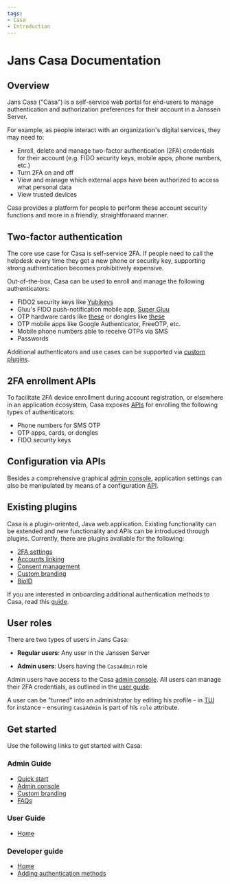 ```yaml
---
tags:
- Casa
- Introduction
---
```


# Jans Casa Documentation

## Overview

Jans Casa ("Casa") is a self-service web portal for end-users to manage authentication and authorization preferences for their account in a Janssen Server. 

For example, as people interact with an organization's digital services, they may need to:

- Enroll, delete and manage two-factor authentication (2FA) credentials for their account (e.g. FIDO security keys, mobile apps, phone numbers, etc.)
- Turn 2FA on and off
- View and manage which external apps have been authorized to access what personal data
- View trusted devices

Casa provides a platform for people to perform these account security functions and more in a friendly, straightforward manner. 

## Two-factor authentication

The core use case for Casa is self-service 2FA. If people need to call the helpdesk every time they get a new phone or security key, supporting strong authentication becomes prohibitively expensive. 

Out-of-the-box, Casa can be used to enroll and manage the following authenticators:    

- FIDO2 security keys like [Yubikeys](https://www.yubico.com/products/)       
- Gluu's FIDO push-notification mobile app, [Super Gluu](https://docs.gluu.org/head/supergluu/)    
- OTP hardware cards like [these](https://www.ftsafe.com/Products/Power_Card/Standard) or dongles like [these](https://www.ftsafe.com/Products/OTP/Single_Button_OTP)      
- OTP mobile apps like Google Authenticator, FreeOTP, etc.       
- Mobile phone numbers able to receive OTPs via SMS   
- Passwords      

Additional authenticators and use cases can be supported via [custom plugins](#existing-plugins).

## 2FA enrollment APIs

To facilitate 2FA device enrollment during account registration, or elsewhere in an application ecosystem, Casa exposes [APIs](https://github.com/JanssenProject/jans/raw/vreplace-janssen-version/jans-casa/app/src/main/webapp/enrollment-api.yaml)  for enrolling the following types of authenticators:   

- Phone numbers for SMS OTP
- OTP apps, cards, or dongles  
- FIDO security keys

## Configuration via APIs

Besides a comprehensive graphical [admin console](./administration/admin-console.md), application settings can also be manipulated by means of a configuration [API](https://github.com/JanssenProject/jans/raw/vreplace-janssen-version/jans-casa/app/src/main/webapp/admin-api.yaml).

## Existing plugins

Casa is a plugin-oriented, Java web application. Existing functionality can be extended and new functionality and APIs can be introduced through plugins. Currently, there are plugins available for the following:

- [2FA settings](./plugins/2fa-settings.md)
- [Accounts linking](./plugins/accts-linking/account-linking-index.md)
- [Consent management](./plugins/consent-management.md)
- [Custom branding](./plugins/custom-branding.md)
- [BioID](./plugins/bioid.md)

If you are interested in onboarding additional authentication methods to Casa, read this [guide](./developer/add-authn-methods.md).

## User roles

There are two types of users in Jans Casa:

- **Regular users**: Any user in the Janssen Server  

- **Admin users**: Users having the `CasaAdmin` role 

Admin users have access to the Casa [admin console](./administration/admin-console.md). All users can manage their 2FA credentials, as outlined in the [user guide](./user-guide.md). 

A user can be "turned" into an administrator by editing his profile - in [TUI](../janssen-server/config-guide/config-tools/jans-tui/README.md) for instance - ensuring `CasaAdmin` is part of his `role` attribute.

## Get started

Use the following links to get started with Casa:  

### Admin Guide

  - [Quick start](./administration/quick-start.md)
  - [Admin console](./administration/admin-console.md)     
  - [Custom branding](./administration/custom-branding.md)        
  - [FAQs](./administration/faq.md)            

### User Guide

- [Home](./user-guide.md)

### Developer guide

- [Home](./developer/overview.md)
- [Adding authentication methods](./developer/add-authn-methods.md)
